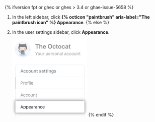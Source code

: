{% ifversion fpt or ghec or ghes > 3.4 or ghae-issue-5658 %}
1. In the left sidebar, click **{% octicon "paintbrush" aria-label="The paintbrush icon" %} Appearance**.
{% else %}
1. In the user settings sidebar, click **Appearance**.

   !["Appearance" tab in user settings sidebar](/assets/images/help/settings/appearance-tab.png)
{% endif %}